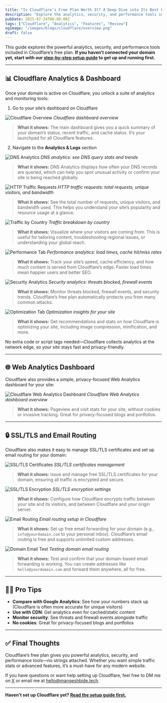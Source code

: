 ```yaml
---
title: "Is Cloudflare’s Free Plan Worth It? A Deep Dive into Its Best Features"
description: "Explore the analytics, security, and performance tools included in Cloudflare’s free plan, with practical tips and screenshots."
pubDate: 2025-07-24T00:00:00Z
tags: ["Cloudflare", "Analytics", "Features", "Review"]
ogImage: "/images/blogs/cloudflare/overview.png"
draft: false
---
```


This guide explores the powerful analytics, security, and performance tools included in Cloudflare’s free plan. **If you haven’t connected your domain yet, start with our [step-by-step setup guide](./cloudflare-setup-guide.md) to get up and running first.**

---

## 📊 Cloudflare Analytics & Dashboard

Once your domain is active on Cloudflare, you unlock a suite of analytics and monitoring tools:

1. Go to your site’s dashboard on Cloudflare

![Cloudflare Overview](/images/blogs/cloudflare/overview.png)
_Cloudflare dashboard overview_

> **What it shows:** The main dashboard gives you a quick summary of your domain’s status, recent traffic, and cache status. It’s your launchpad for all Cloudflare features.

2. Navigate to the **Analytics & Logs** section

![DNS Analytics](/images/blogs/cloudflare/dns-analytics.png)
_DNS analytics: see DNS query stats and trends_

> **What it shows:** DNS Analytics displays how often your DNS records are queried, which can help you spot unusual activity or confirm your site is being reached globally.

![HTTP Traffic Requests](/images/blogs/cloudflare/http-traffic-requests.png)
_HTTP traffic requests: total requests, unique visitors, and bandwidth_

> **What it shows:** See the total number of requests, unique visitors, and bandwidth used. This helps you understand your site’s popularity and resource usage at a glance.

![Traffic by Country](/images/blogs/cloudflare/traffic-by-country.png)
_Traffic breakdown by country_

> **What it shows:** Visualize where your visitors are coming from. This is useful for tailoring content, troubleshooting regional issues, or understanding your global reach.

![Performance Tab](/images/blogs/cloudflare/performance-tab.png)
_Performance analytics: load times, cache hit/miss rates_

> **What it shows:** Track your site’s speed, cache efficiency, and how much content is served from Cloudflare’s edge. Faster load times mean happier users and better SEO.

![Security Analytics](/images/blogs/cloudflare/security.png)
_Security analytics: threats blocked, firewall events_

> **What it shows:** Monitor threats blocked, firewall events, and security trends. Cloudflare’s free plan automatically protects you from many common attacks.

![Optimization Tab](/images/blogs/cloudflare/optimization.png)
_Optimization insights for your site_

> **What it shows:** Get recommendations and stats on how Cloudflare is optimizing your site, including image compression, minification, and more.

No extra code or script tags needed—Cloudflare collects analytics at the network edge, so your site stays fast and privacy-friendly.

---

## 🌐 Web Analytics Dashboard

Cloudflare also provides a simple, privacy-focused Web Analytics dashboard for your site:

![Cloudflare Web Analytics Dashboard](/images/blogs/cloudflare/web-analytics.png)
_Cloudflare Web Analytics dashboard overview_

> **What it shows:** Pageview and visit stats for your site, without cookies or invasive tracking. Great for privacy-focused blogs and portfolios.

---

## 🔒 SSL/TLS and Email Routing

Cloudflare also makes it easy to manage SSL/TLS certificates and set up email routing for your domain:

![SSL/TLS Certificates](/images/blogs/cloudflare/ssl-tls-certs.png)
_SSL/TLS certificates management_

> **What it shows:** Issue and manage free SSL/TLS certificates for your domain, ensuring all traffic is encrypted and secure.

![SSL/TLS Encryption](/images/blogs/cloudflare/sls-tls-enc.png)
_SSL/TLS encryption settings_

> **What it shows:** Configure how Cloudflare encrypts traffic between your site and its visitors, and between Cloudflare and your origin server.

![Email Routing](/images/blogs/cloudflare/email-routing.png)
_Email routing setup in Cloudflare_

> **What it shows:** Set up free email forwarding for your domain (e.g., `info@yourdomain.com` to your personal inbox). Cloudflare’s email routing is free and supports unlimited custom addresses.

![Domain Email Test](/images/blogs/cloudflare/domain-email-test.png)
_Testing domain email routing_

> **What it shows:** Test and confirm that your domain-based email forwarding is working. You can create addresses like `hello@yourdomain.com` and forward them anywhere, all for free.

---

## 🧑‍💻 Pro Tips

- **Compare with Google Analytics**: See how your numbers stack up (Cloudflare is often more accurate for unique visitors)
- **Use with CDN**: Get analytics even for cached/static content
- **Monitor security**: See threats and firewall events alongside traffic
- **No cookies**: Great for privacy-focused blogs and portfolios

---

## ✅ Final Thoughts

Cloudflare’s free plan gives you powerful analytics, security, and performance tools—no strings attached. Whether you want simple traffic stats or advanced features, it’s a must-have for any modern website.

If you have questions or want help setting up Cloudflare, feel free to DM me on [X](https://x.com/Mangesh_Bide) or email me at [hello@mangeshbide.tech](mailto:hello@mangeshbide.tech).

---

**Haven’t set up Cloudflare yet? [Read the setup guide first.](./cloudflare-setup-guide.md)**
